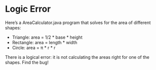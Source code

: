 # Logic Error

Here’s a AreaCalculator.java program that solves for the area of different shapes:

* Triangle: area = 1/2 * base * height
* Rectangle: area = length * width
* Circle: area = π * r * r

There is a logical error: it is not calculating the areas right for one of the shapes. Find the bug!